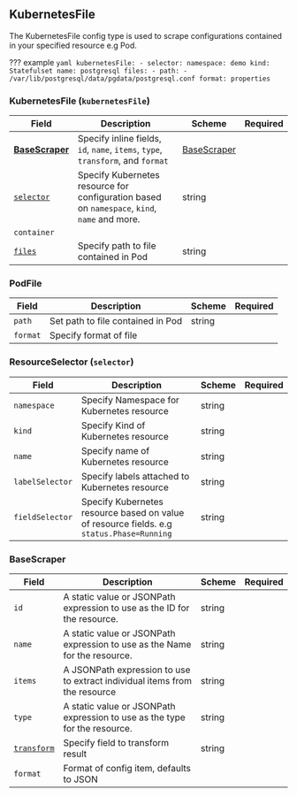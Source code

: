 ## KubernetesFile 
The KubernetesFile config type is used to scrape configurations contained in your specified resource e.g Pod.

??? example 
    ```yaml
      kubernetesFile:
        - selector:
          namespace: demo
          kind: Statefulset
          name: postgresql
        files:
          - path:
              - /var/lib/postgresql/data/pgdata/postgresql.conf
            format: properties
    ```

### KubernetesFile (`kubernetesFile`)
| Field | Description | Scheme | Required |
| ----- | ----------- | ------ | -------- |
| [**BaseScraper**](#basescraper) | Specify inline fields, `id`, `name`, `items`, `type`, `transform`, and `format` | [BaseScraper](#basescraper) |
| [`selector`](#resourceselector-selector) | Specify Kubernetes resource for configuration based on `namespace`, `kind`, `name` and more. | string |  |
| `container` |
| [`files`](#PodFile) | Specify path to file contained in Pod | string |

### PodFile 
| Field | Description | Scheme | Required |
| ----- | ----------- | ------ | -------- |
| `path` | Set path to file contained in Pod | string |  |
| `format` | Specify format of file |  |

### ResourceSelector (`selector`)
| Field | Description | Scheme | Required |
| ----- | ----------- | ------ | -------- |
| `namespace` | Specify Namespace for Kubernetes resource | string |  |
| `kind` | Specify Kind of Kubernetes resource | string |
| `name` | Specify name of Kubernetes resource | string |
| `labelSelector` | Specify labels attached to Kubernetes resource | string |
| `fieldSelector` | Specify Kubernetes resource based on value of resource fields. e.g `status.Phase=Running` | string |  |

### BaseScraper

| Field | Description | Scheme | Required |
| ----- | ----------- | ------ | -------- |
| `id` | A static value or JSONPath expression to use as the ID for the resource. | string |  |
| `name` | A static value or JSONPath expression to use as the Name for the resource. | string |  |
| `items` | A JSONPath expression to use to extract individual items from the resource | string |  |
| `type` | A static value or JSONPath expression to use as the type for the resource. | string |  |
| [`transform`](#transform) | Specify field to transform result | string |  |
| `format` | Format of config item, defaults to JSON |  |

